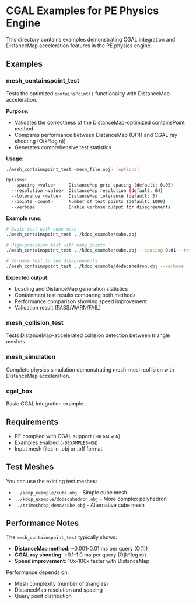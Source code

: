 # CGAL Examples for PE Physics Engine

This directory contains examples demonstrating CGAL integration and DistanceMap acceleration features in the PE physics engine.

## Examples

### mesh_containspoint_test
Tests the optimized `containsPoint()` functionality with DistanceMap acceleration.

**Purpose**: 
- Validates the correctness of the DistanceMap-optimized containsPoint method
- Compares performance between DistanceMap (O(1)) and CGAL ray shooting (O(k*log n))
- Generates comprehensive test statistics

**Usage**:
```bash
./mesh_containspoint_test <mesh_file.obj> [options]

Options:
  --spacing <value>     DistanceMap grid spacing (default: 0.05)
  --resolution <value>  DistanceMap resolution (default: 64) 
  --tolerance <value>   DistanceMap tolerance (default: 3)
  --points <count>      Number of test points (default: 1000)
  --verbose             Enable verbose output for disagreements
```

**Example runs**:
```bash
# Basic test with cube mesh
./mesh_containspoint_test ../kdop_example/cube.obj

# High-precision test with many points
./mesh_containspoint_test ../kdop_example/cube.obj --spacing 0.01 --resolution 128 --points 5000

# Verbose test to see disagreements
./mesh_containspoint_test ../kdop_example/dodecahedron.obj --verbose
```

**Expected output**:
- Loading and DistanceMap generation statistics
- Containment test results comparing both methods
- Performance comparison showing speed improvement
- Validation result (PASS/WARN/FAIL)

### mesh_collision_test
Tests DistanceMap-accelerated collision detection between triangle meshes.

### mesh_simulation
Complete physics simulation demonstrating mesh-mesh collision with DistanceMap acceleration.

### cgal_box
Basic CGAL integration example.

## Requirements

- PE compiled with CGAL support (`-DCGAL=ON`)
- Examples enabled (`-DEXAMPLES=ON`) 
- Input mesh files in .obj or .off format

## Test Meshes

You can use the existing test meshes:
- `../kdop_example/cube.obj` - Simple cube mesh
- `../kdop_example/dodecahedron.obj` - More complex polyhedron
- `../trimeshdop_demo/cube.obj` - Alternative cube mesh

## Performance Notes

The `mesh_containspoint_test` typically shows:
- **DistanceMap method**: ~0.001-0.01 ms per query (O(1))
- **CGAL ray shooting**: ~0.1-1.0 ms per query (O(k*log n))
- **Speed improvement**: 10x-100x faster with DistanceMap

Performance depends on:
- Mesh complexity (number of triangles)
- DistanceMap resolution and spacing
- Query point distribution